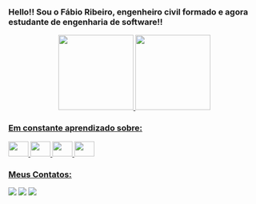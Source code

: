 ### Hello!! Sou o Fábio Ribeiro, engenheiro civil formado e agora estudante de engenharia de software!!

<div align="center">
  <a href="https://github.com/Fabiobfr">
  <img height="150em" src="https://github-readme-stats.vercel.app/api?username=Fabiobfr&show_icons=true&theme=merko&include_all_commits=true&count_private=true"/>
  <img height="150em" src="https://github-readme-stats.vercel.app/api/top-langs/?username=Fabiobfr&layout=compact&langs_count=7&theme=merko"/>
</div>
  
### Em constante aprendizado sobre:
  
<div>
    <img src="https://cdn.jsdelivr.net/gh/devicons/devicon/icons/html5/html5-original.svg" height="30" width="40"/>
    <img src="https://cdn.jsdelivr.net/gh/devicons/devicon/icons/css3/css3-original-wordmark.svg" height="30" width="40" />
    <img src="https://cdn.jsdelivr.net/gh/devicons/devicon/icons/javascript/javascript-original.svg" height="30" width="40" />
    <img src="https://cdn.jsdelivr.net/gh/devicons/devicon/icons/react/react-original-wordmark.svg" height="30" width="40"/>
</div>

### Meus Contatos:
  <div>
<a href="https://www.instagram.com/fabioobfr/" target="_blank"><img src="https://img.shields.io/badge/-Instagram-%23E4405F?style=for-the-badge&logo=instagram&logoColor=white" target="_blank"></a>
<a href = "mailto:devfabior@gmail.com"><img src="https://img.shields.io/badge/Gmail-D14836?style=for-the-badge&logo=gmail&logoColor=white" target="_blank"></a>
<a href="https://www.linkedin.com/in/f%C3%A1bio-ribeiro-113401235/" target="_blank"><img src="https://img.shields.io/badge/-LinkedIn-%230077B5?style=for-the-badge&logo=linkedin&logoColor=white" target="_blank"></a>   
</div>
